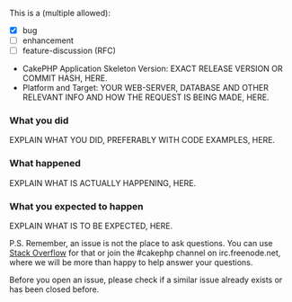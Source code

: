 This is a (multiple allowed):

* [x] bug
* [ ] enhancement
* [ ] feature-discussion (RFC)

* CakePHP Application Skeleton Version: EXACT RELEASE VERSION OR COMMIT HASH, HERE.
* Platform and Target: YOUR WEB-SERVER, DATABASE AND OTHER RELEVANT INFO AND HOW THE REQUEST IS BEING MADE, HERE.

### What you did

EXPLAIN WHAT YOU DID, PREFERABLY WITH CODE EXAMPLES, HERE.

### What happened

EXPLAIN WHAT IS ACTUALLY HAPPENING, HERE.

### What you expected to happen

EXPLAIN WHAT IS TO BE EXPECTED, HERE.

P.S. Remember, an issue is not the place to ask questions. You can
use [Stack Overflow](https://stackoverflow.com/questions/tagged/cakephp)
for that or join the #cakephp channel on irc.freenode.net, where we will be more
than happy to help answer your questions.

Before you open an issue, please check if a similar issue already exists or has been closed before.

